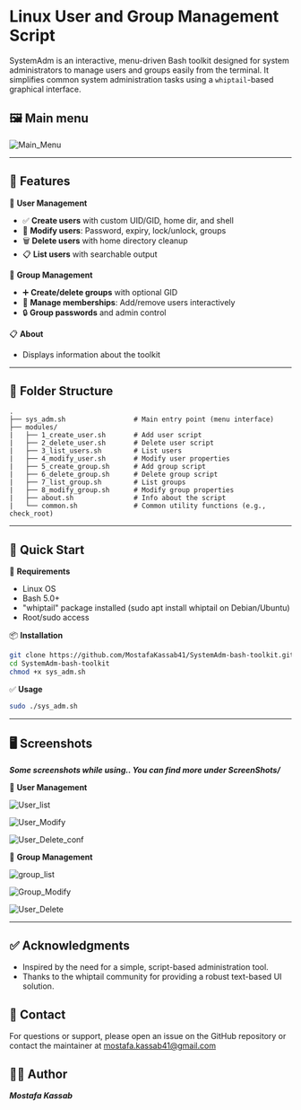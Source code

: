 # Linux User and Group Management Script

SystemAdm is an interactive, menu-driven Bash toolkit designed for system administrators to manage users and groups easily from the terminal. It simplifies common system administration tasks using a `whiptail`-based graphical interface.

## 🖼 Main menu

![Main_Menu](/ScreenShots/menu.jpg)

---

## 🌟 Features

🧑 **User Management**
- ✅ **Create users** with custom UID/GID, home dir, and shell  
- 🔄 **Modify users**: Password, expiry, lock/unlock, groups  
- 🗑️ **Delete users** with home directory cleanup  
- 📋 **List users** with searchable output  

👥 **Group Management**
- ➕ **Create/delete groups** with optional GID  
- 👥 **Manage memberships**: Add/remove users interactively  
- 🔒 **Group passwords** and admin control  

📋 **About**
- Displays information about the toolkit

---

## 📁 Folder Structure

```
.
├── sys_adm.sh                 # Main entry point (menu interface)
├── modules/
|   ├── 1_create_user.sh       # Add user script
|   ├── 2_delete_user.sh       # Delete user script
|   ├── 3_list_users.sh        # List users
|   ├── 4_modify_user.sh       # Modify user properties
|   ├── 5_create_group.sh      # Add group script
|   ├── 6_delete_group.sh      # Delete group script
|   ├── 7_list_group.sh        # List groups
|   ├── 8_modify_group.sh      # Modify group properties
|   ├── about.sh               # Info about the script
|   └── common.sh              # Common utility functions (e.g., check_root)
```


---

## 🚀 Quick Start
🧰 **Requirements**
- Linux OS 
- Bash 5.0+
- "whiptail" package installed (sudo apt install whiptail on Debian/Ubuntu)
- Root/sudo access

📦 **Installation**
```bash
git clone https://github.com/MostafaKassab41/SystemAdm-bash-toolkit.git
cd SystemAdm-bash-toolkit
chmod +x sys_adm.sh
```

✅ **Usage**
```bash
sudo ./sys_adm.sh
```

---

## 🖥️ Screenshots
***Some screenshots while using..
You can find more under ScreenShots/***

🧑 **User Management**

![User_list](/ScreenShots/user_list.jpg)  

![User_Modify](/ScreenShots/user_mod.jpg)

![User_Delete_conf](/ScreenShots/user_del2.jpg)


👥 **Group Management**

![group_list](/ScreenShots/group_list.jpg)    

![Group_Modify](/ScreenShots/group_mod.jpg)

![User_Delete](/ScreenShots/group_del.jpg) 

---

## ✅ Acknowledgments
- Inspired by the need for a simple, script-based administration tool.
- Thanks to the whiptail community for providing a robust text-based UI solution.

## 📧 Contact
For questions or support, please open an issue on the GitHub repository or contact the maintainer at mostafa.kassab41@gmail.com

## 👨‍💻 Author
***Mostafa Kassab***
